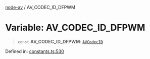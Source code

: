 [node-av](../globals.md) / AV\_CODEC\_ID\_DFPWM

# Variable: AV\_CODEC\_ID\_DFPWM

> `const` **AV\_CODEC\_ID\_DFPWM**: [`AVCodecID`](../type-aliases/AVCodecID.md)

Defined in: [constants.ts:530](https://github.com/seydx/av/blob/f8631fc881b394300b1479f511d55cf1c370a87f/src/constants/constants.ts#L530)
